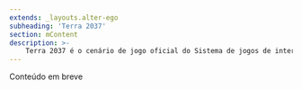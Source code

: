```yaml
---
extends: _layouts.alter-ego
subheading: 'Terra 2037'
section: mContent
description: >-
    Terra 2037 é o cenário de jogo oficial do Sistema de jogos de interpretação (RPG), Alter Ego.
---
```


Conteúdo em breve
